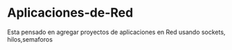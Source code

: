 # Aplicaciones-de-Red

Esta pensado en agregar proyectos de aplicaciones en Red
usando sockets, hilos,semaforos
